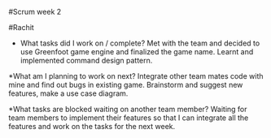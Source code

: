 #Scrum week 2

#Rachit

* What tasks did I work on / complete?
Met with the team and decided to use Greenfoot game engine and finalized the game name. Learnt and implemented command design pattern.      

*What am I planning to work on next?
Integrate other team mates code with mine and find out bugs in existing game. Brainstorm and suggest new features, make a use case diagram.

*What tasks are blocked waiting on another team member?
Waiting for team members to implement their features so that I can integrate all the features and work on the tasks for the next week.
